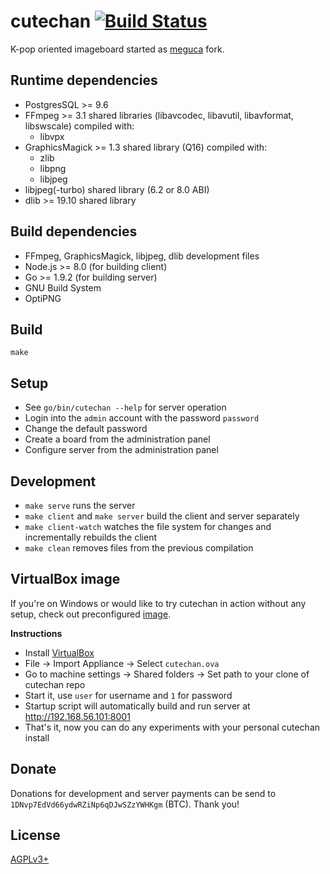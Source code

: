 # cutechan [![Build Status](https://travis-ci.org/cutechan/cutechan.svg?branch=master)](https://travis-ci.org/cutechan/cutechan)

K-pop oriented imageboard started as [meguca](https://github.com/bakape/meguca) fork.

## Runtime dependencies

* PostgresSQL >= 9.6
* FFmpeg >= 3.1 shared libraries (libavcodec, libavutil, libavformat, libswscale) compiled with:
    * libvpx
* GraphicsMagick >= 1.3 shared library (Q16) compiled with:
    * zlib
    * libpng
    * libjpeg
* libjpeg(-turbo) shared library (6.2 or 8.0 ABI)
* dlib >= 19.10 shared library

## Build dependencies

* FFmpeg, GraphicsMagick, libjpeg, dlib development files
* Node.js >= 8.0 (for building client)
* Go >= 1.9.2 (for building server)
* GNU Build System
* OptiPNG

## Build

`make`

## Setup

* See `go/bin/cutechan --help` for server operation
* Login into the `admin` account with the password `password`
* Change the default password
* Create a board from the administration panel
* Configure server from the administration panel

## Development

* `make serve` runs the server
* `make client` and `make server` build the client and server separately
* `make client-watch` watches the file system for changes and incrementally
  rebuilds the client
* `make clean` removes files from the previous compilation

## VirtualBox image

If you're on Windows or would like to try cutechan in action without any setup,
check out preconfigured
[image](https://drive.google.com/uc?id=14J4JExRP47cg3cJ8tDJ3lZ7xpHHSwWZO&export=download).

**Instructions**

* Install [VirtualBox](https://www.virtualbox.org)
* File → Import Appliance → Select `cutechan.ova`
* Go to machine settings → Shared folders → Set path to your clone of cutechan repo
* Start it, use `user` for username and `1` for password
* Startup script will automatically build and run server at http://192.168.56.101:8001
* That's it, now you can do any experiments with your personal cutechan install

## Donate

Donations for development and server payments can be send to `1DNvp7EdVd66ydwRZiNp6qDJwSZzYWHKgm` (BTC). Thank you!

## License

[AGPLv3+](LICENSE)
